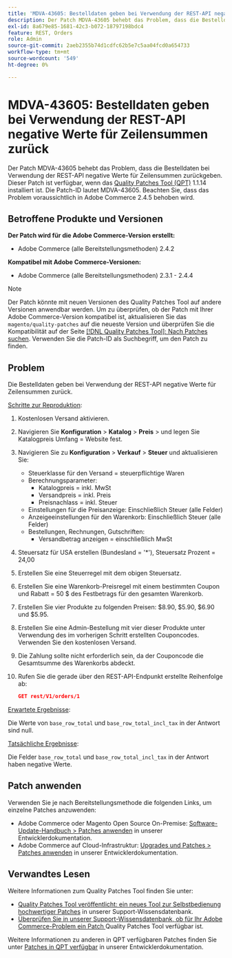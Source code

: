 ```yaml
---
title: 'MDVA-43605: Bestelldaten geben bei Verwendung der REST-API negative Werte für Zeilensummen zurück'
description: Der Patch MDVA-43605 behebt das Problem, dass die Bestelldaten bei Verwendung der REST-API negative Werte für Zeilensummen zurückgeben. Dieser Patch ist verfügbar, wenn das [Quality Patches Tool (QPT)](/help/announcements/adobe-commerce-announcements/magento-quality-patches-released-new-tool-to-self-serve-quality-patches.md) 1.1.14 installiert ist. Die Patch-ID lautet MDVA-43605. Beachten Sie, dass das Problem voraussichtlich in Adobe Commerce 2.4.5 behoben wird.
exl-id: 8a679e85-1681-42c3-b072-18797198bdc4
feature: REST, Orders
role: Admin
source-git-commit: 2aeb2355b74d1cdfc62b5e7c5aa04fcd0a654733
workflow-type: tm+mt
source-wordcount: '549'
ht-degree: 0%

---
```


# MDVA-43605: Bestelldaten geben bei Verwendung der REST-API negative Werte für Zeilensummen zurück

Der Patch MDVA-43605 behebt das Problem, dass die Bestelldaten bei Verwendung der REST-API negative Werte für Zeilensummen zurückgeben. Dieser Patch ist verfügbar, wenn das [Quality Patches Tool (QPT)](/help/announcements/adobe-commerce-announcements/magento-quality-patches-released-new-tool-to-self-serve-quality-patches.md) 1.1.14 installiert ist. Die Patch-ID lautet MDVA-43605. Beachten Sie, dass das Problem voraussichtlich in Adobe Commerce 2.4.5 behoben wird.

## Betroffene Produkte und Versionen

**Der Patch wird für die Adobe Commerce-Version erstellt:**

* Adobe Commerce (alle Bereitstellungsmethoden) 2.4.2

**Kompatibel mit Adobe Commerce-Versionen:**

* Adobe Commerce (alle Bereitstellungsmethoden) 2.3.1 - 2.4.4

>[!NOTE]
>
>Der Patch könnte mit neuen Versionen des Quality Patches Tool auf andere Versionen anwendbar werden. Um zu überprüfen, ob der Patch mit Ihrer Adobe Commerce-Version kompatibel ist, aktualisieren Sie das `magento/quality-patches` auf die neueste Version und überprüfen Sie die Kompatibilität auf der Seite [[!DNL Quality Patches Tool]: Nach Patches suchen](https://experienceleague.adobe.com/tools/commerce-quality-patches/index.html?lang=de). Verwenden Sie die Patch-ID als Suchbegriff, um den Patch zu finden.

## Problem

Die Bestelldaten geben bei Verwendung der REST-API negative Werte für Zeilensummen zurück.

<u>Schritte zur Reproduktion</u>:

1. Kostenlosen Versand aktivieren.
1. Navigieren Sie **Konfiguration** > **Katalog** > **Preis** > und legen Sie Katalogpreis Umfang = Website fest.
1. Navigieren Sie zu **Konfiguration** > **Verkauf** > **Steuer** und aktualisieren Sie:
   * Steuerklasse für den Versand = steuerpflichtige Waren
   * Berechnungsparameter:
      * Katalogpreis = inkl. MwSt
      * Versandpreis = inkl. Preis
      * Preisnachlass = inkl. Steuer
   * Einstellungen für die Preisanzeige: Einschließlich Steuer (alle Felder)
   * Anzeigeeinstellungen für den Warenkorb: Einschließlich Steuer (alle Felder)
   * Bestellungen, Rechnungen, Gutschriften:
      * Versandbetrag anzeigen = einschließlich MwSt
1. Steuersatz für USA erstellen (Bundesland = &#39;*&#39;), Steuersatz Prozent = 24,00
1. Erstellen Sie eine Steuerregel mit dem obigen Steuersatz.
1. Erstellen Sie eine Warenkorb-Preisregel mit einem bestimmten Coupon und Rabatt = 50 $ des Festbetrags für den gesamten Warenkorb.
1. Erstellen Sie vier Produkte zu folgenden Preisen: $8.90, $5.90, $6.90 und $5.95.
1. Erstellen Sie eine Admin-Bestellung mit vier dieser Produkte unter Verwendung des im vorherigen Schritt erstellten Couponcodes. Verwenden Sie den kostenlosen Versand.
1. Die Zahlung sollte nicht erforderlich sein, da der Couponcode die Gesamtsumme des Warenkorbs abdeckt.
1. Rufen Sie die gerade über den REST-API-Endpunkt erstellte Reihenfolge ab:

   ```json
   GET rest/V1/orders/1
   ```

<u>Erwartete Ergebnisse</u>:

Die Werte von `base_row_total` und `base_row_total_incl_tax` in der Antwort sind null.

<u>Tatsächliche Ergebnisse</u>:

Die Felder `base_row_total` und `base_row_total_incl_tax` in der Antwort haben negative Werte.

## Patch anwenden

Verwenden Sie je nach Bereitstellungsmethode die folgenden Links, um einzelne Patches anzuwenden:

* Adobe Commerce oder Magento Open Source On-Premise: [Software-Update-Handbuch > Patches anwenden](https://experienceleague.adobe.com/de/docs/commerce-operations/tools/quality-patches-tool/usage) in unserer Entwicklerdokumentation.
* Adobe Commerce auf Cloud-Infrastruktur: [Upgrades und Patches > Patches anwenden](https://experienceleague.adobe.com/de/docs/commerce-cloud-service/user-guide/develop/upgrade/apply-patches) in unserer Entwicklerdokumentation.

## Verwandtes Lesen

Weitere Informationen zum Quality Patches Tool finden Sie unter:

* [Quality Patches Tool veröffentlicht: ein neues Tool zur Selbstbedienung hochwertiger Patches](/help/announcements/adobe-commerce-announcements/magento-quality-patches-released-new-tool-to-self-serve-quality-patches.md) in unserer Support-Wissensdatenbank.
* [Überprüfen Sie in unserer Support-Wissensdatenbank, ob für Ihr Adobe Commerce-Problem ein Patch ](/help/support-tools/patches-available-in-qpt-tool/check-patch-for-magento-issue-with-magento-quality-patches.md) Quality Patches Tool verfügbar ist.

Weitere Informationen zu anderen in QPT verfügbaren Patches finden Sie unter [Patches in QPT verfügbar](https://experienceleague.adobe.com/tools/commerce-quality-patches/index.html?lang=de) in unserer Entwicklerdokumentation.
